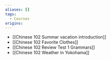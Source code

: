 ```yaml
---
aliases: []
tags:
  - Courses
origins:
---
```

- [[Chinese 102 Summar vacation introduction]]
- [[Chinese 102 Favorite Clothes]]
- [[Chinese 102 Review Test 1 Grammars]]
- [[Chinese 102 Weather in Yokohama]]
